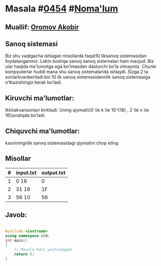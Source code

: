 
<h1>Masala #<a href="https://robocontest.uz/tasks/0454">0454</a> #<a href="https://robocontest.uz/tasks?category=1">Noma'lum</a></h1>
<h2> Muallif: <a href="https://robocontest.uz/profile/cppcoderuz">Oromov Akobir</a></h2>
<h2>Sanoq sistemasi</h2>
<p>Biz shu vaqtgacha ishlagan misollarda faqat10 liksanoq sistemasidan foydalanganmiz. Lekin boshqa sanoq sanoq sistemalari ham mavjud. Biz ular haqida ma'lumotga ega bo’lmasdan dasturchi bo’la olmaymiz. Chunki kompyuterlar huddi mana shu sanoq sistemalarida ishlaydi.
Sizga 2 ta sonlarkvanberiladi.kni 10 lik sanoq sistemasidannlik sanoq sistemasiga o’tkazishingiz kerak bo’ladi.</p>
<h2>Kiruvchi ma'lumotlar:</h2>
<p>Ikkitakvansonlari kiritiladi. Uning qiymati\(0 \le k \le 10^{18} , 2 \le n \le 16\)oraliqda bo’ladi.</p>
<h2>Chiquvchi ma'lumotlar:</h2>
<p>ksoniningnlik sanoq sistemasidagi qiymatini chop eting</p>
<h2>Misollar</h2>
<table>
    <thead>
        <tr>
            <th>#</th>
            <th>input.txt</th>
            <th>output.txt</th>
        </tr>
    </thead>
    <tbody>
            <tr>
                <td>1</td>
                <td>0 16</td>
                <td>0</td>
            </tr>
            <tr>
                <td>2</td>
                <td>31 16</td>
                <td>1F</td>
            </tr>
            <tr>
                <td>3</td>
                <td>56 10</td>
                <td>56</td>
            </tr>
    </tbody>
    </table>
    
<h2>Javob:</h2>

######
```cpp
#include <iostream>
using namespace std;
int main()
{
    // Masala hali yechilmagan
    return 0;
}
```
